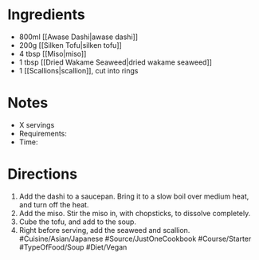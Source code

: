 # Ingredients
- 800ml [[Awase Dashi|awase dashi]]
- 200g [[Silken Tofu|silken tofu]]
- 4 tbsp [[Miso|miso]]
- 1 tbsp [[Dried Wakame Seaweed|dried wakame seaweed]]
- 1 [[Scallions|scallion]], cut into rings
# Notes
- X servings
- Requirements:
- Time: 
# Directions
1. Add the dashi to a saucepan. Bring it to a slow boil over medium heat, and turn off the heat.
2. Add the miso. Stir the miso in, with chopsticks, to dissolve completely.
3. Cube the tofu, and add to the soup.
4. Right before serving, add the seaweed and scallion.
#Cuisine/Asian/Japanese  #Source/JustOneCookbook #Course/Starter #TypeOfFood/Soup #Diet/Vegan  